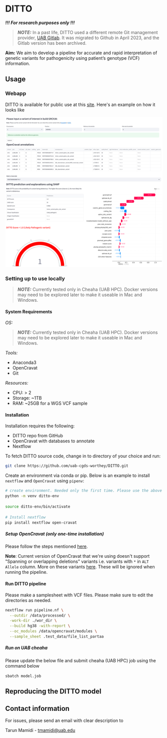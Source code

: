 # DITTO

***!!! For research purposes only !!!***

> **_NOTE:_**  In a past life, DITTO used a different remote Git management provider, [UAB
> Gitlab](https://gitlab.rc.uab.edu/center-for-computational-genomics-and-data-science/sciops/ditto). It was migrated to
> Github in April 2023, and the Gitlab version has been archived.


**Aim:** We aim to develop a pipeline for accurate and rapid interpretation of genetic variants for pathogenicity using patient’s genotype (VCF) information.


## Usage

### Webapp

DITTO is available for public use at this [site](https://cgds-ditto.streamlit.app/). Here's an example on how it looks
like

![Screenshot](data/webapp.png)

### Setting up to use locally

> **_NOTE:_** Currently tested only in Cheaha (UAB HPC). Docker versions may need to be explored later to make it
> useable in Mac and Windows.

#### System Requirements

*OS:*

> **_NOTE:_** Currently tested only in Cheaha (UAB HPC). Docker versions may need to be explored later to make it
> useable in Mac and Windows.

*Tools:*

- Anaconda3
- OpenCravat
- Git

*Resources:*

- CPU: > 2
- Storage: ~1TB
- RAM: ~25GB for a WGS VCF sample

#### Installation

Installation requires the following:

- DITTO repo from GitHub
- OpenCravat with databases to annotate
- Nextflow

To fetch DITTO source code, change in to directory of your choice and run:

```sh
git clone https://github.com/uab-cgds-worthey/DITTO.git
```


Create an environment via conda or pip. Below is an example to install `nextflow` and `OpenCravat` using `pipenv`:

```sh
# create environment. Needed only the first time. Please use the above link if you're not using Mac.
python -m venv ditto-env

source ditto-env/bin/activate

# Install nextflow
pip install nextflow open-cravat
```

##### Setup OpenCravat (only one-time installation)

Please follow the steps mentioned [here](docs/install_openCravat.md).

**Note**: Current version of OpenCravat that we're using doesn't support "Spanning or overlapping deletions" variants i.e.
variants with `*` in `ALT Allele` column. More on these variants [here](https://gatk.broadinstitute.org/hc/en-us/articles/360035531912-Spanning-or-overlapping-deletions-allele-). These will be ignored when running the pipeline.

#### Run DITTO pipeline

Please make a samplesheet with VCF files. Please make sure to edit the directories as needed.

```sh
nextflow run pipeline.nf \
  --outdir /data/processed/ \
  -work-dir ./wor_dir \
  --build hg38 -with-report \
  --oc_modules /data/opencravat/modules \
  --sample_sheet .test_data/file_list_partaa
```

##### Run on UAB cheaha
Please update the below file and submit cheaha (UAB HPC) job using the command below

`sbatch model.job`


## Reproducing the DITTO model


## Contact information

For issues, please send an email with clear description to

Tarun Mamidi    -   tmamidi@uab.edu
